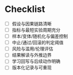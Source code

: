 # Checklist

- [ ] 假设与因果链路清晰
- [ ] 指标与最短实验周期充分
- [ ] 样本/变体/随机化与偏差控制
- [ ] 中止/通过/回滚的判定阈值
- [ ] 风险与滥用/伦理评估
- [ ] 结果解读与外推边界
- [ ] 学习回写与后续动作明确
- [ ] 版本化记录与可重现
